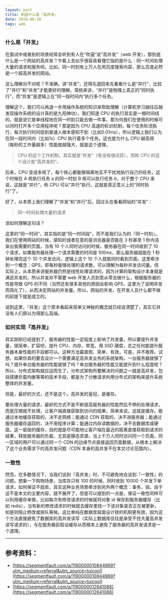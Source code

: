 ```yaml
---
layout: post
title: 到底什么是『高并发』
date: 2019-06-28
tags: web
---
```


### 什么是『并发』

在面试中或者别的场景经常会听到有人在“吹逼”说“高并发”（web 开发），那到底什么是一个网站的高并发？乍看上去似乎很容易看懂它指的是什么：同一时间处理大量的请求和服务呗。比如，同一时刻有上万人在用百度搜索内容，那么百度必然是一个超高并发的网站。

这么理解对不对呢？不准确。讲“并发”，还得先退回来先看看什么是“并行”，比较了“并行”和“并发”才能更好的理解。笼统来讲，“并行”是物理上真正的“同时执行”，而“并发”是逻辑上在“同一段时间内”执行多个任务。

理解这个，我们可以再退一步用操作系统的知识来帮助理解（计算机学习越往后越发现操作系统的设计真的是九阳神功）。我们知道 CPU 的执行其实是一根时间线的，就是说它是单线程地在同一时刻只能去做一件事，那为何我们在使用的时候可以同时打开多个应用程序呢？那是因为 CPU 高速的轮训机制，每个任务轮流执行，每次执行时间低到普通人根本感知不到（比如0.01ms），所以逻辑上我们认为在同一段时间内（比如1s）CPU 执行着多个任务。这也是为什么 CPU 越高频（每秒的工作量越多）性能就越强大，就是这个道理。

> CPU 的这个工作机制，其实就是“并发”（有没有很诧异），而称 CPU 的这个设计是“高并发的”。

后来，CPU 变成多核了，每个核心都能够隔离地互不干扰地执行自己的任务，这个时候在 A 核执行任务 a 的同一时刻 B 核可以执行任务 b，对于整个 CPU 来说，这就是“并行”，称 CPU 可以“并行”执行。这就是真正意义上的“同时执行”了。

好了，从本质上我们理解了“并发”和“并行”后，回过头在看看网站的“并发”：

> 同一时间处理大量的请求

该如何理解这句话？

这里的“同一时间”，其实指的是“同一时间段”，而不是我们认为的『同一时刻』。我们在使用网站的时候，感知的或者在意的是浏览器是否能在 3 秒甚至 1 秒内渲染出我需要的页面，当有 10 个人同时访问的时候，服务器在同一时间收到了 10 个请求，如果服务器处理一个请求需要的时间是 100ms，那么服务器就能在 1 秒钟处理完这个 10 个并发访问，逻辑上这个 10 个人就能同时看到页面。这里牵涉到一个概念：QPS，即每秒能够处理的请求数，可以理解为每秒并发访问量。但实际上，从本质来讲服务器仍然是线性处理请求的，因为计算的架构设计本身就是满足并发的，所以并发并不需要 web 开发人员刻意从零去做什么，根据服务器的性能导致 QPS 的不同（当然还有很多其他的原因会影响 QPS，这里为了说明并发而简化了），从而决定网站的并发量。所以，网站的并发，在开发人员什么都不做的前提下就是成立的。

说到这里，『并发』这个原本看起来简单又神秘的概念就已经说清楚了，其实它并没有人们原以为得那么高端。

### 如何实现『高并发』

其实刚刚已经提到了，服务器的性能一定程度上影响了并发量，所以要提升并发量，很简单，扩容呗，提升 CPU、内存、带宽，用 SSD 硬盘，总之任何能提升服务器本身性能的手段都可以。这种方法最直观、简单、有效，可是，并不推荐。试想，如果你真的要去设计一个需要满足高并发业务的系统架构，一台服务器就够了吗？提升单台服务器的性能就够了吗？单台服务器的性能又能提升到什么程度呢？所以，分布式架构就应运而生了，分布式架构所要解决的问题之一就是高并发，包括搭建负载均衡等等的技术手段，都是为了分散请求利用分布式的架构来提升系统整体的并发量。

但是，最好的方式，还不是这个。高并发的皇冠，是缓存。

要处理大量的请求，最好的方式不是不断提高服务器的性能然后不停的处理请求，而是压根就不处理，让客户端直接获取到访问的结果，简单来说，这就是缓存。能通过本地缓存获取的，决不走网络；能通过 CDN 获取的，决不进服务器；能通过服务器缓存返回的，决不用程序计算；能通过内存读数据的，决不去数据库或硬盘。这一层层的缓存，目的就是尽可能地让客户端在最近的距离直接获取到请求的结果，释放服务器的负载，尤其是静态资源，当上千万人同时访问同一个页面，同一区域的用户可以通过同一个 CDN 的边缘节点直接返回页面数据，从根本上解决了这个业务需求下的高并发问题（CDN 本身的高并发不在本文讨论范围内）。

### 一致性

然而，在多数情况下，当我们谈到『高并发』时，不可避免地会谈到『一致性』的问题。想象一下购物场景，当库存只有 100 的时候，同时收到 10000 个并发下单请求，如何保证不超卖，其实这种业务场景牵涉到另外两个概念：事务，锁。由于这不是本文的主要内容，就不展开了，但是可以提到的一点是，保证一致性同样可以利用缓存来做，比如每次有修改请求的时候就将对象 id 保存到服务器缓存（比如 redis），当有新的修改请求的时候就去缓存里找一下该对象是否正在被更新，如是则阻止修改或排队等候。这比单纯在数据库层面设计锁的机制更有效，因为这个方法直接避免了数据库的高并发读写（实际上数据库往往是承受不住大量高并发读写请求的），与在服务器前假设缓存从而根本上避免了服务器的高并发请求是一个道理。

---

## 参考资料：

* [https://segmentfault.com/a/1190000010844969?utm_medium=referral&utm_source=tuicool](https://segmentfault.com/a/1190000010844969?utm_medium=referral&utm_source=tuicool)
* [https://segmentfault.com/a/1190000012641088](https://segmentfault.com/a/1190000012641088)